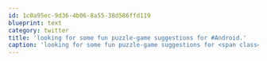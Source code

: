 ```yaml
---
id: 1c0a95ec-9d36-4b06-8a55-38d586ffd119
blueprint: text
category: twitter
title: 'looking for some fun puzzle-game suggestions for #Android.'
caption: 'looking for some fun puzzle-game suggestions for <span class="hashtag hashtag_local">#<a href="http://tweettemp.darylchymko.ca/?tag=android">Android</a>.'
---
```

